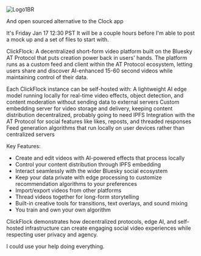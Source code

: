 
![Logo1BR](https://github.com/user-attachments/assets/ed78a710-30f5-4cfc-bd52-bb0dcd5de083)

And open sourced alternative to the Clock app

It's Friday Jan 17 12:30 PST
It will be a couple hours before I'm able to post a mock up and a set of files to start with.

ClickFlock: A decentralized short-form video platform built on the Bluesky AT Protocol that puts creation power back in users' hands.
The platform runs as a custom feed and client within the AT Protocol ecosystem, letting users share and discover AI-enhanced 15-60 second videos while maintaining control of their data. 

Each ClickFlock instance can be self-hosted with:
A lightweight AI edge model running locally for real-time video effects, object detection, and content moderation without sending data to external servers
Custom embedding server for video storage and delivery, keeping content distribution decentralized, probably going to need IPFS
Integration with the AT Protocol for social features like likes, reposts, and threaded responses
Feed generation algorithms that run locally on user devices rather than centralized servers

Key Features:

- Create and edit videos with AI-powered effects that process locally
- Control your content distribution through IPFS embedding
- Interact seamlessly with the wider Bluesky social ecosystem
- Keep your data private with edge processing to customize recommendation algorithms to your preferences
- Import/export videos from other platforms
- Thread videos together for long-form storytelling
- Built-in creative tools for transitions, text overlays, and sound mixing
- You train and own your own algorithm

ClickFlock demonstrates how decentralized protocols, edge AI, and self-hosted infrastructure can create engaging social video experiences while respecting user privacy and agency.

I could use your help doing everything.
